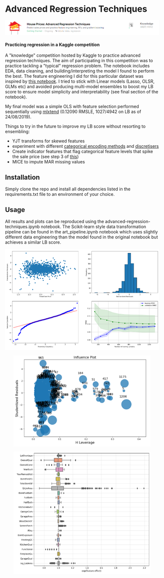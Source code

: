 # Advanced Regression Techniques

<p align="center"><img src="data/figures/comp_lb.png" width=800></p>

#### Practicing regression in a Kaggle competition

A "knowledge" competition hosted by Kaggle to practice advanced regression techniques. The aim of participating in this competition was to practice tackling a "typical" regression problem. The notebook includes EDA, data cleaning, and building/interpreting the model I found to perform the best. The feature engineering I did for this particular dataset was inspired by [this notebook](https://www.kaggle.com/pmarcelino/comprehensive-data-exploration-with-python). I tried to stick with Linear models (Lasso, OLSR, GLMs etc) and avoided producing multi-model ensembles to boost my LB score to ensure model simplicity and interpretability (see final section of the notebook). 

My final model was a simple OLS with feature selection performed sequentially using [mlxtend](http://rasbt.github.io/mlxtend/) (0.12090 RMSLE, 1027/4942 on LB as of 24/08/2019).

Things to try in the future to improve my LB score without resorting to ensembling:

- YJT transforms for skewed features
- experiment with different [categorical encoding methods](https://feature-engine.readthedocs.io/en/latest/encoders/index.html#) and [discretisers](https://feature-engine.readthedocs.io/en/latest/discretisers/index.html)
- Create indicator features that flag categorical feature levels that spike the sale price (see step 3 of [this](https://www.kaggle.com/agehsbarg/top-10-0-10943-stacking-mice-and-brutal-force))
- MICE to impute MAR missing values

## Installation

Simply clone the repo and install all dependencies listed in the requirements.txt file to an environment of your choice.

## Usage

All results and plots can be reproduced using the advanced-regression-techniques.ipynb notebook. The Scikit-learn style data transformation pipeline can be found in the art_pipeline.ipynb notebook which uses slightly different data engineering than the model found in the original notebook but achieves a similar LB score.

<p align="center"><img src="data/figures/best_model_subplots.png" width=800></p>
<p align="center"><img src="data/figures/influence_plot.png" width=450></p>
<p align="center"><img src="data/figures/effect_plot.png" width=450></p>
